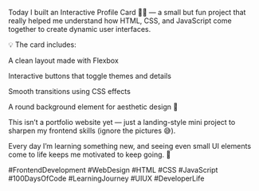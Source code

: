 

Today I built an Interactive Profile Card 🎨✨ — a small but fun project that really helped me understand how HTML, CSS, and JavaScript come together to create dynamic user interfaces.

💡 The card includes:

A clean layout made with Flexbox

Interactive buttons that toggle themes and details

Smooth transitions using CSS effects

A round background element for aesthetic design 🎯

This isn’t a portfolio website yet — just a landing-style mini project to sharpen my frontend skills (ignore the pictures 😅).

Every day I’m learning something new, and seeing even small UI elements come to life keeps me motivated to keep going. 💪

#FrontendDevelopment #WebDesign #HTML #CSS #JavaScript #100DaysOfCode #LearningJourney #UIUX #DeveloperLife
